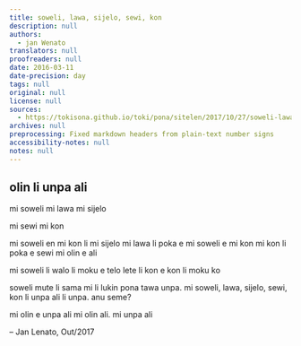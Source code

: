 ```yaml
---
title: soweli, lawa, sijelo, sewi, kon
description: null
authors:
  - jan Wenato
translators: null
proofreaders: null
date: 2016-03-11
date-precision: day
tags: null
original: null
license: null
sources:
  - https://tokisona.github.io/toki/pona/sitelen/2017/10/27/soweli-lawa-sijelo.html
archives: null
preprocessing: Fixed markdown headers from plain-text number signs
accessibility-notes: null
notes: null
---
```


## olin li unpa ali

mi soweli mi lawa mi sijelo

mi sewi mi kon

mi soweli en mi kon li mi sijelo mi lawa li poka e mi soweli e mi kon mi kon li poka e sewi mi olin e ali

mi soweli li walo li moku e telo lete li kon e kon li moku ko

soweli mute li sama mi li lukin pona tawa unpa. mi soweli, lawa, sijelo, sewi, kon li unpa ali li unpa. anu seme?

mi olin e unpa ali mi olin ali. mi unpa ali

– Jan Lenato, Out/2017
